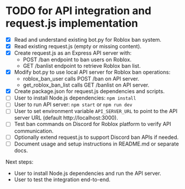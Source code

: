# TODO for API integration and request.js implementation

- [x] Read and understand existing bot.py for Roblox ban system.
- [x] Read existing request.js (empty or missing content).
- [x] Create request.js as an Express API server with:
  - POST /ban endpoint to ban users on Roblox.
  - GET /banlist endpoint to retrieve Roblox ban list.
- [x] Modify bot.py to use local API server for Roblox ban operations:
  - roblox_ban_user calls POST /ban on API server.
  - get_roblox_ban_list calls GET /banlist on API server.
- [x] Create package.json for request.js dependencies and scripts.
- [ ] User to install Node.js dependencies: `npm install`
- [ ] User to run API server: `npm start` or `npm run dev`
- [ ] User to set environment variable `API_SERVER_URL` to point to the API server URL (default http://localhost:3000).
- [ ] Test ban commands on Discord for Roblox platform to verify API communication.
- [ ] Optionally extend request.js to support Discord ban APIs if needed.
- [ ] Document usage and setup instructions in README.md or separate docs.

Next steps:
- User to install Node.js dependencies and run the API server.
- User to test the integration end-to-end.
